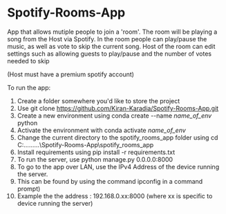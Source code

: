 # Spotify-Rooms-App

App that allows mutiple people to join a 'room'. The room will be playing a song from the Host via Spotify.
In the room people can play/pause the music, as well as vote to skip the current song.
Host of the room can edit settings such as allowing guests to play/pause and the number of votes needed to skip

(Host must have a premium spotify account)


To run the app:
1. Create a folder somewhere you'd like to store the project
2. Use git clone https://github.com/Kiran-Karadia/Spotify-Rooms-App.git
3. Create a new environment using conda create --name *name_of_env* python
4. Activate the environment with conda activate *name_of_env*
5. Change the current directory to the spotify_rooms_app folder using cd C:\...\...\...\Spotify-Rooms-App\spotify_rooms_app
7. Install requirements using pip install -r requirements.txt
8. To run the server, use python manage.py 0.0.0.0:8000
9. To go to the app over LAN, use the IPv4 Address of the device running the server. 
10. This can be found by using the command ipconfig in a command prompt)
11. Example the the address : 192.168.0.xx:8000 (where xx is specific to device running the server)
